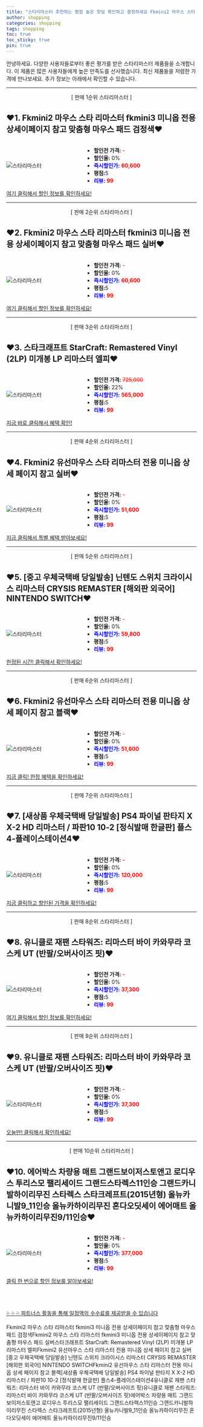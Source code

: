 ```yaml
---
title: "스타리마스터 추천하는 평점 높은 핫딜 확인하고 결정하세요 Fkmini2 마우스 스타 리마스터 fkmini3"
author: shopping
categories: shopping
tags: shopping
toc: true
toc_sticky: true
pin: true
---
```

안녕하세요. 다양한 사용자들로부터 좋은 평가를 받은 스타리마스터 제품들을 소개합니다. 이 제품은 많은 사용자들에게 높은 만족도를 선사했습니다. 최신 제품들을 저렴한 가격에 만나보세요. 추가 정보는 아래에서 확인할 수 있습니다.

---
<p class="toplist" style="margin: 0 auto; display: block; width: fit-content;">[ 판매 1순위 스타리마스터 ]</p>

<h2><strong>❤️1. Fkmini2 마우스 스타 리마스터 fkmini3 미니옵 전용 상세이페이지 참고 맞춤형 마우스 패드 검정색❤️</strong></h2>

<div style="display: flex; align-items: center;">
    <div style="flex: 0.4;">
        <img src="https://thumbnail7.coupangcdn.com/thumbnails/remote/230x230ex/image/vendor_inventory/9d4e/d71809a9885de54694b9e4eb7fb59d0755840170b66c76f9685eff94ffa9.jpg" alt="스타리마스터" style="max-width: 100%;">
    </div>
    <div style="flex: 0.6; margin-left: 10px;">
        <ul>
            <li><strong>할인전 가격:</strong> <del style="color: red;">-</del></li>
            <li><strong>할인율:</strong> 0%</li>
            <li><span style='color:blue'><strong>즉시할인가:</strong></span> <span style='color:red'><strong>60,600</strong></span></li>
            <li><strong>평점:</strong>5</li>
            <li><span style='color:blue'><strong>리뷰:</strong></span> <span style='color:red'><strong>99</strong></span></li>
        </ul>
    </div>
</div>
<div class="center">
    <a href="https://William4Davisa.github.io?lptag=AF9450613&subid=githubio&pageKey=6440077509&traceid=V0-153&itemId=13936233630&vendorItemId=83974370088" class="myButton">
        여기 클릭해서 할인 정보를 확인하세요!
    </a>
</div>


---
<p class="toplist" style="margin: 0 auto; display: block; width: fit-content;">[ 판매 2순위 스타리마스터 ]</p>

<h2><strong>❤️2. Fkmini2 마우스 스타 리마스터 fkmini3 미니옵 전용 상세이페이지 참고 맞춤형 마우스 패드 실버❤️</strong></h2>

<div style="display: flex; align-items: center;">
    <div style="flex: 0.4;">
        <img src="https://thumbnail7.coupangcdn.com/thumbnails/remote/230x230ex/image/vendor_inventory/9d4e/d71809a9885de54694b9e4eb7fb59d0755840170b66c76f9685eff94ffa9.jpg" alt="스타리마스터" style="max-width: 100%;">
    </div>
    <div style="flex: 0.6; margin-left: 10px;">
        <ul>
            <li><strong>할인전 가격:</strong> <del style="color: red;">-</del></li>
            <li><strong>할인율:</strong> 0%</li>
            <li><span style='color:blue'><strong>즉시할인가:</strong></span> <span style='color:red'><strong>60,600</strong></span></li>
            <li><strong>평점:</strong>5</li>
            <li><span style='color:blue'><strong>리뷰:</strong></span> <span style='color:red'><strong>99</strong></span></li>
        </ul>
    </div>
</div>
<div class="center">
    <a href="https://William4Davisa.github.io?lptag=AF9450613&subid=githubio&pageKey=6440077509&traceid=V0-153&itemId=13936233631&vendorItemId=83974370105" class="myButton">
        여기 클릭해서 할인 정보를 확인하세요!
    </a>
</div>


---
<p class="toplist" style="margin: 0 auto; display: block; width: fit-content;">[ 판매 3순위 스타리마스터 ]</p>

<h2><strong>❤️3. 스타크래프트 StarCraft: Remastered Vinyl (2LP) 미개봉 LP 리마스터 엘피❤️</strong></h2>

<div style="display: flex; align-items: center;">
    <div style="flex: 0.4;">
        <img src="https://thumbnail10.coupangcdn.com/thumbnails/remote/230x230ex/image/vendor_inventory/a934/ded7b2e820b7e1ac441c595e3d507b555c5c7b981326b1e4fe1f96479afb.jpg" alt="스타리마스터" style="max-width: 100%;">
    </div>
    <div style="flex: 0.6; margin-left: 10px;">
        <ul>
            <li><strong>할인전 가격:</strong> <del style="color: red;">725,000</del></li>
            <li><strong>할인율:</strong> 22%</li>
            <li><span style='color:blue'><strong>즉시할인가:</strong></span> <span style='color:red'><strong>565,000</strong></span></li>
            <li><strong>평점:</strong>5</li>
            <li><span style='color:blue'><strong>리뷰:</strong></span> <span style='color:red'><strong>99</strong></span></li>
        </ul>
    </div>
</div>
<div class="center">
    <a href="https://William4Davisa.github.io?lptag=AF9450613&subid=githubio&pageKey=7781775461&traceid=V0-153&itemId=21033677366&vendorItemId=88096543326" class="myButton">
        지금 바로 클릭해서 혜택 확인!
    </a>
</div>


---
<p class="toplist" style="margin: 0 auto; display: block; width: fit-content;">[ 판매 4순위 스타리마스터 ]</p>

<h2><strong>❤️4. Fkmini2 유선마우스 스타 리마스터 전용 미니옵 상세 페이지 참고 실버❤️</strong></h2>

<div style="display: flex; align-items: center;">
    <div style="flex: 0.4;">
        <img src="https://thumbnail6.coupangcdn.com/thumbnails/remote/230x230ex/image/vendor_inventory/5bdf/426e2cb4fb58ec1125fa22b1941daab8b74533b3bb4a10d811e8c80b5da1.jpg" alt="스타리마스터" style="max-width: 100%;">
    </div>
    <div style="flex: 0.6; margin-left: 10px;">
        <ul>
            <li><strong>할인전 가격:</strong> <del style="color: red;">-</del></li>
            <li><strong>할인율:</strong> 0%</li>
            <li><span style='color:blue'><strong>즉시할인가:</strong></span> <span style='color:red'><strong>51,600</strong></span></li>
            <li><strong>평점:</strong>5</li>
            <li><span style='color:blue'><strong>리뷰:</strong></span> <span style='color:red'><strong>99</strong></span></li>
        </ul>
    </div>
</div>
<div class="center">
    <a href="https://William4Davisa.github.io?lptag=AF9450613&subid=githubio&pageKey=7706762729&traceid=V0-153&itemId=20648008846&vendorItemId=87721327678" class="myButton">
        지금 클릭해서 특별 혜택 받아보세요!
    </a>
</div>


---
<p class="toplist" style="margin: 0 auto; display: block; width: fit-content;">[ 판매 5순위 스타리마스터 ]</p>

<h2><strong>❤️5. [중고 우체국택배 당일발송] 닌텐도 스위치 크라이시스 리마스터 CRYSIS REMASTER [해외판 외국어] NINTENDO SWITCH❤️</strong></h2>

<div style="display: flex; align-items: center;">
    <div style="flex: 0.4;">
        <img src="https://thumbnail10.coupangcdn.com/thumbnails/remote/230x230ex/image/vendor_inventory/cec4/ae682a1a6686b76cd1f4bc40b542c21c612501fabef7878d2e2dec4b300a.jpg" alt="스타리마스터" style="max-width: 100%;">
    </div>
    <div style="flex: 0.6; margin-left: 10px;">
        <ul>
            <li><strong>할인전 가격:</strong> <del style="color: red;">-</del></li>
            <li><strong>할인율:</strong> 0%</li>
            <li><span style='color:blue'><strong>즉시할인가:</strong></span> <span style='color:red'><strong>59,800</strong></span></li>
            <li><strong>평점:</strong>5</li>
            <li><span style='color:blue'><strong>리뷰:</strong></span> <span style='color:red'><strong>99</strong></span></li>
        </ul>
    </div>
</div>
<div class="center">
    <a href="https://William4Davisa.github.io?lptag=AF9450613&subid=githubio&pageKey=8211664897&traceid=V0-153&itemId=23572642600&vendorItemId=90598580411" class="myButton">
        한정된 시간! 클릭해서 확인하세요!
    </a>
</div>


---
<p class="toplist" style="margin: 0 auto; display: block; width: fit-content;">[ 판매 6순위 스타리마스터 ]</p>

<h2><strong>❤️6. Fkmini2 유선마우스 스타 리마스터 전용 미니옵 상세 페이지 참고 블랙❤️</strong></h2>

<div style="display: flex; align-items: center;">
    <div style="flex: 0.4;">
        <img src="https://thumbnail6.coupangcdn.com/thumbnails/remote/230x230ex/image/vendor_inventory/5bdf/426e2cb4fb58ec1125fa22b1941daab8b74533b3bb4a10d811e8c80b5da1.jpg" alt="스타리마스터" style="max-width: 100%;">
    </div>
    <div style="flex: 0.6; margin-left: 10px;">
        <ul>
            <li><strong>할인전 가격:</strong> <del style="color: red;">-</del></li>
            <li><strong>할인율:</strong> 0%</li>
            <li><span style='color:blue'><strong>즉시할인가:</strong></span> <span style='color:red'><strong>51,600</strong></span></li>
            <li><strong>평점:</strong>5</li>
            <li><span style='color:blue'><strong>리뷰:</strong></span> <span style='color:red'><strong>99</strong></span></li>
        </ul>
    </div>
</div>
<div class="center">
    <a href="https://William4Davisa.github.io?lptag=AF9450613&subid=githubio&pageKey=7706762729&traceid=V0-153&itemId=20648008844&vendorItemId=87721327663" class="myButton">
        지금 클릭! 한정 혜택을 확인하세요!
    </a>
</div>


---
<p class="toplist" style="margin: 0 auto; display: block; width: fit-content;">[ 판매 7순위 스타리마스터 ]</p>

<h2><strong>❤️7. [새상품 우체국택배 당일발송] PS4 파이널 판타지 X X-2 HD 리마스터 / 파판10 10-2 [정식발매 한글판] 플스4-플레이스테이션4❤️</strong></h2>

<div style="display: flex; align-items: center;">
    <div style="flex: 0.4;">
        <img src="https://thumbnail9.coupangcdn.com/thumbnails/remote/230x230ex/image/vendor_inventory/b382/c7ba7be414d56fec7697a9c5f7fdc652023ccbdb6e5ab878d481d279210f.jpg" alt="스타리마스터" style="max-width: 100%;">
    </div>
    <div style="flex: 0.6; margin-left: 10px;">
        <ul>
            <li><strong>할인전 가격:</strong> <del style="color: red;">-</del></li>
            <li><strong>할인율:</strong> 0%</li>
            <li><span style='color:blue'><strong>즉시할인가:</strong></span> <span style='color:red'><strong>120,000</strong></span></li>
            <li><strong>평점:</strong>5</li>
            <li><span style='color:blue'><strong>리뷰:</strong></span> <span style='color:red'><strong>99</strong></span></li>
        </ul>
    </div>
</div>
<div class="center">
    <a href="https://William4Davisa.github.io?lptag=AF9450613&subid=githubio&pageKey=8198505391&traceid=V0-153&itemId=23491294901&vendorItemId=90517752287" class="myButton">
        지금 클릭하고 할인된 가격을 확인하세요!
    </a>
</div>


---
<p class="toplist" style="margin: 0 auto; display: block; width: fit-content;">[ 판매 8순위 스타리마스터 ]</p>

<h2><strong>❤️8. 유니클로 재팬 스타워즈: 리마스터 바이 카와무라 코스케 UT (반팔/오버사이즈 핏)❤️</strong></h2>

<div style="display: flex; align-items: center;">
    <div style="flex: 0.4;">
        <img src="https://thumbnail8.coupangcdn.com/thumbnails/remote/230x230ex/image/vendor_inventory/6ad6/d385373201803f6735ab32d08272a0495d7623ea0274d09f92cbbd1abc53.jpg" alt="스타리마스터" style="max-width: 100%;">
    </div>
    <div style="flex: 0.6; margin-left: 10px;">
        <ul>
            <li><strong>할인전 가격:</strong> <del style="color: red;">-</del></li>
            <li><strong>할인율:</strong> 0%</li>
            <li><span style='color:blue'><strong>즉시할인가:</strong></span> <span style='color:red'><strong>37,300</strong></span></li>
            <li><strong>평점:</strong>5</li>
            <li><span style='color:blue'><strong>리뷰:</strong></span> <span style='color:red'><strong>99</strong></span></li>
        </ul>
    </div>
</div>
<div class="center">
    <a href="https://William4Davisa.github.io?lptag=AF9450613&subid=githubio&pageKey=8094176489&traceid=V0-153&itemId=22875753660&vendorItemId=90780675149" class="myButton">
        여기 클릭해서 할인 정보를 확인하세요!
    </a>
</div>


---
<p class="toplist" style="margin: 0 auto; display: block; width: fit-content;">[ 판매 9순위 스타리마스터 ]</p>

<h2><strong>❤️9. 유니클로 재팬 스타워즈: 리마스터 바이 카와무라 코스케 UT (반팔/오버사이즈 핏)❤️</strong></h2>

<div style="display: flex; align-items: center;">
    <div style="flex: 0.4;">
        <img src="https://thumbnail9.coupangcdn.com/thumbnails/remote/230x230ex/image/vendor_inventory/cf6f/fa05e82811eef27310ae78596ca27966d794c8a2467c96144ec98f45ca80.jpg" alt="스타리마스터" style="max-width: 100%;">
    </div>
    <div style="flex: 0.6; margin-left: 10px;">
        <ul>
            <li><strong>할인전 가격:</strong> <del style="color: red;">-</del></li>
            <li><strong>할인율:</strong> 0%</li>
            <li><span style='color:blue'><strong>즉시할인가:</strong></span> <span style='color:red'><strong>37,300</strong></span></li>
            <li><strong>평점:</strong>5</li>
            <li><span style='color:blue'><strong>리뷰:</strong></span> <span style='color:red'><strong>99</strong></span></li>
        </ul>
    </div>
</div>
<div class="center">
    <a href="https://William4Davisa.github.io?lptag=AF9450613&subid=githubio&pageKey=8094176857&traceid=V0-153&itemId=22875756150&vendorItemId=90780678004" class="myButton">
        오늘만! 클릭해서 확인하세요!
    </a>
</div>


---
<p class="toplist" style="margin: 0 auto; display: block; width: fit-content;">[ 판매 10순위 스타리마스터 ]</p>

<h2><strong>❤️10. 에어박스 차량용 매트 그랜드보이저스토앤고 로디우스 투리스모 팰리세이드 그랜드스타렉스11인승 그랜드카니발하이리무진 스타렉스 스타크레프트(2015년형) 올뉴카니발9_11인승 올뉴카하이리무진 혼다오딧세이 에어매트 올뉴카하이리무진9/11인승❤️</strong></h2>

<div style="display: flex; align-items: center;">
    <div style="flex: 0.4;">
        <img src="https://thumbnail10.coupangcdn.com/thumbnails/remote/230x230ex/image/vendor_inventory/b742/563685e677ed640ea7556ad1bb74dd0b96f0c26e7ba5b6d005a99e73821b.jpg" alt="스타리마스터" style="max-width: 100%;">
    </div>
    <div style="flex: 0.6; margin-left: 10px;">
        <ul>
            <li><strong>할인전 가격:</strong> <del style="color: red;">-</del></li>
            <li><strong>할인율:</strong> 0%</li>
            <li><span style='color:blue'><strong>즉시할인가:</strong></span> <span style='color:red'><strong>377,000</strong></span></li>
            <li><strong>평점:</strong>5</li>
            <li><span style='color:blue'><strong>리뷰:</strong></span> <span style='color:red'><strong>99</strong></span></li>
        </ul>
    </div>
</div>
<div class="center">
    <a href="https://William4Davisa.github.io?lptag=AF9450613&subid=githubio&pageKey=211706304&traceid=V0-153&itemId=635867876&vendorItemId=4665035610" class="myButton">
        클릭 한 번으로 할인 정보를 알아보세요!
    </a>
</div>

<br><br><br>[💦 💦 💦 파트너스 활동을 통해 일정액의 수수료를 제공받을 수 있습니다](https://link.coupang.com/a/bcpT2c)<br><br>Fkmini2 마우스 스타 리마스터 fkmini3 미니옵 전용 상세이페이지 참고 맞춤형 마우스 패드 검정색Fkmini2 마우스 스타 리마스터 fkmini3 미니옵 전용 상세이페이지 참고 맞춤형 마우스 패드 실버스타크래프트 StarCraft: Remastered Vinyl (2LP) 미개봉 LP 리마스터 엘피Fkmini2 유선마우스 스타 리마스터 전용 미니옵 상세 페이지 참고 실버[중고 우체국택배 당일발송] 닌텐도 스위치 크라이시스 리마스터 CRYSIS REMASTER [해외판 외국어] NINTENDO SWITCHFkmini2 유선마우스 스타 리마스터 전용 미니옵 상세 페이지 참고 블랙[새상품 우체국택배 당일발송] PS4 파이널 판타지 X X-2 HD 리마스터 / 파판10 10-2 [정식발매 한글판] 플스4-플레이스테이션4유니클로 재팬 스타워즈: 리마스터 바이 카와무라 코스케 UT (반팔/오버사이즈 핏)유니클로 재팬 스타워즈: 리마스터 바이 카와무라 코스케 UT (반팔/오버사이즈 핏)에어박스 차량용 매트 그랜드보이저스토앤고 로디우스 투리스모 팰리세이드 그랜드스타렉스11인승 그랜드카니발하이리무진 스타렉스 스타크레프트(2015년형) 올뉴카니발9_11인승 올뉴카하이리무진 혼다오딧세이 에어매트 올뉴카하이리무진9/11인승
